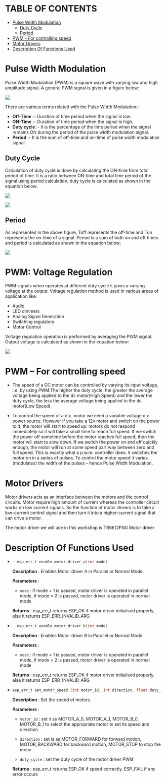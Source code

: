 # TABLE OF CONTENTS
* [Pulse Width Modulation](#pulse-width-modulation)
  * [Duty Cycle](#duty-cycle)
  * [Period](#period)
* [PWM – For controlling speed](*pwm-for-controlling-speed)
* [Motor Drivers](#motor-drivers)
* [Description Of Functions Used](#description-of-functions-used)


# Pulse Width Modulation

Pulse Width Modulation (PWM) is a square wave with varying low and high amplitude signal. A general PWM signal is given in a figure below:

![](https://www.javatpoint.com/embeddedsystem/images/pwm-avr-microcontroller1.png)


There are various terms related with the Pulse Width Modulation:- 
* **Off-Time** :- Duration of time period when the signal is low.
* **ON-Time**  :- Duration of time period when the signal is high.
* **Duty cycle** :- It is the percentage of the time period when the signal remains ON during the period of the pulse width modulation signal.
* **Period** :- It is the sum of off-time and on-time of pulse width modulation signal.

## Duty Cycle

Calculation of duty cycle is done by calculating the ON-time from total period of time. It is a ratio between ON-time and total time period of the signal using period calculation, duty cycle is calculated as shown in the equation below:

![](https://www.javatpoint.com/embeddedsystem/images/pwm-avr-microcontroller2.png)

![](https://upload.wikimedia.org/wikipedia/commons/b/b8/Duty_Cycle_Examples.png)

## Period 
As represented in the above figure, Toff represents the off-time and Ton represents the on-time of a signal. Period is a sum of both on and off times and period is calculated as shown in the equation below:

![](https://www.javatpoint.com/embeddedsystem/images/pwm-avr-microcontroller3.png)


# PWM: Voltage Regulation
PWM signals when operates at different duty cycle it gives a varying voltage at the output. Voltage regulation method is used in various areas of application like:

* Audio
* LED dimmers
* Analog Signal Generation
* Switching regulators
* Motor Control

Voltage regulation operation is performed by averaging the PWM signal. Output voltage is calculated as shown in the equation below:

![](https://www.javatpoint.com/embeddedsystem/images/pwm-avr-microcontroller4.png)

# PWM – For controlling speed

* The speed of a DC motor can be controlled by varying its input voltage, i.e. by using PWM.The higher the duty cycle, the greater the average voltage being applied to the dc motor(High Speed) and the lower the duty cycle, the less the average voltage being applied to the dc motor(Low Speed).

* To control the speed of a d.c. motor we need a variable voltage d.c. power source. However if you take a 12v motor and switch on the power to it, the motor will start to speed up: motors do not respond immediately so it will take a small time to reach full speed. If we switch the power off sometime before the motor reaches full speed, then the motor will start to slow down. If we switch the power on and off quickly enough, the motor will run at some speed part way between zero and full speed. This is exactly what a p.w.m. controller does: it switches the motor on in a series of pulses. To control the motor speed it varies (modulates) the width of the pulses – hence Pulse Width Modulation.

# Motor Drivers

Motor drivers acts as an interface between the motors and the control circuits. Motor require high amount of current whereas the controller circuit works on low current signals. So the function of motor drivers is to take a low-current control signal and then turn it into a higher-current signal that can drive a motor.

The motor driver we will use in this workshop is TB6612FNG Motor driver


# Description Of Functions Used

* ```c
    esp_err_t enable_motor_driver_a(int mode)	
    ```
    **Description** : Enables Motor driver A in Parallel or Normal Mode.

    **Parameters** :
    * `mode` : if mode = 1 is passed, motor driver is operated in parallel mode, if mode = 2 is passed, motor driver is operated in normal mode

    **Returns** : esp_err_t returns ESP_OK if motor driver initialised properly, else it returns ESP_ERR_INVALID_ARG

* ```c
    esp_err_t enable_motor_driver_b(int mode)	
    ```
    **Description** : Enables Motor driver B in Parallel or Normal Mode.

    **Parameters** :
    * `mode` : if mode = 1 is passed, motor driver is operated in parallel mode, if mode = 2 is passed, motor driver is operated in normal mode

    **Returns** : esp_err_t returns ESP_OK if motor driver initialised properly, else it returns ESP_ERR_INVALID_ARG


*   ```c
    esp_err_t set_motor_speed (int motor_id, int direction, float duty_cycle )
    ```
    **Description** : Set the speed of motors.

    **Parameters** :
    * `motor_id` : set it as MOTOR_A_0, MOTOR_A_1, MOTOR_B_0, MOTOR_B_1 to select the appropriate motor to set its speed and direction

    *  `direction` : set is as MOTOR_FORWARD for forward motion, MOTOR_BACKWARD for backward motion, MOTOR_STOP to stop the motor

    * `duty_cycle` : set the duty cycle of the motor driver PWM

    **Returns** : esp_err_t returns ESP_OK if speed correctly, ESP_FAIL if any error occurs
